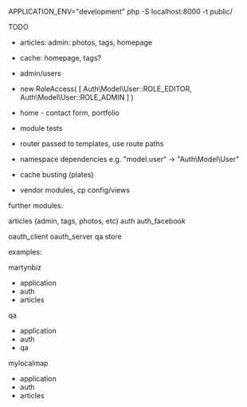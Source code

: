 APPLICATION_ENV="development" php -S localhost:8000 -t public/

TODO

* articles: admin: photos, tags, homepage
* cache: homepage, tags?
* admin/users
* new RoleAccess( [
    Auth\Model\User::ROLE_EDITOR,
    Auth\Model\User::ROLE_ADMIN
] )
* home - contact form, portfolio
* module tests
* router passed to templates, use route paths

* namespace dependencies e.g. "model.user" -> "Auth\Model\User"

* cache busting (plates)
* vendor modules, cp config/views


further modules:

articles (admin, tags, photos, etc)
auth
auth_facebook

oauth_client
oauth_server
qa
store

examples:

martynbiz
* application
* auth
* articles

qa
* application
* auth
* qa

mylocalmap
* application
* auth
* articles
